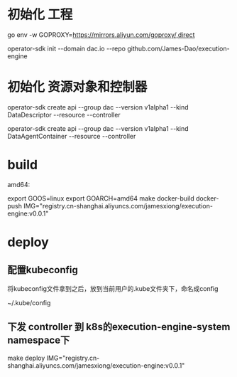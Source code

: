 
# 初始化 工程

go env -w GOPROXY=https://mirrors.aliyun.com/goproxy/,direct

operator-sdk init --domain dac.io --repo github.com/James-Dao/execution-engine


# 初始化 资源对象和控制器

operator-sdk create api --group dac --version v1alpha1 --kind DataDescriptor --resource --controller

operator-sdk create api --group dac --version v1alpha1 --kind DataAgentContainer --resource --controller




# build

amd64:

export GOOS=linux
export GOARCH=amd64
make docker-build docker-push IMG="registry.cn-shanghai.aliyuncs.com/jamesxiong/execution-engine:v0.0.1"



# deploy

## 配置kubeconfig

将kubeconfig文件拿到之后，放到当前用户的.kube文件夹下，命名成config

~/.kube/config




## 下发 controller 到 k8s的execution-engine-system namespace下

make deploy IMG="registry.cn-shanghai.aliyuncs.com/jamesxiong/execution-engine:v0.0.1"